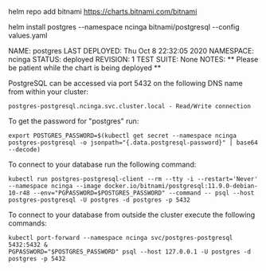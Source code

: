 helm repo add bitnami https://charts.bitnami.com/bitnami

helm install postgres --namespace ncinga bitnami/postgresql --config values.yaml


NAME: postgres
LAST DEPLOYED: Thu Oct  8 22:32:05 2020
NAMESPACE: ncinga
STATUS: deployed
REVISION: 1
TEST SUITE: None
NOTES:
** Please be patient while the chart is being deployed **

PostgreSQL can be accessed via port 5432 on the following DNS name from within your cluster:

    postgres-postgresql.ncinga.svc.cluster.local - Read/Write connection

To get the password for "postgres" run:

    export POSTGRES_PASSWORD=$(kubectl get secret --namespace ncinga postgres-postgresql -o jsonpath="{.data.postgresql-password}" | base64 --decode)

To connect to your database run the following command:

    kubectl run postgres-postgresql-client --rm --tty -i --restart='Never' --namespace ncinga --image docker.io/bitnami/postgresql:11.9.0-debian-10-r48 --env="PGPASSWORD=$POSTGRES_PASSWORD" --command -- psql --host postgres-postgresql -U postgres -d postgres -p 5432



To connect to your database from outside the cluster execute the following commands:

    kubectl port-forward --namespace ncinga svc/postgres-postgresql 5432:5432 &
    PGPASSWORD="$POSTGRES_PASSWORD" psql --host 127.0.0.1 -U postgres -d postgres -p 5432